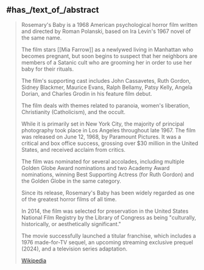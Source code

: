 
## #has_/text_of_/abstract 

> Rosemary's Baby is a 1968 American psychological horror film 
> written and directed by Roman Polanski, 
> based on Ira Levin's 1967 novel of the same name. 
> 
> The film stars [[Mia Farrow]] as a newlywed living in Manhattan who becomes pregnant, 
> but soon begins to suspect that her neighbors are members of a Satanic cult 
> who are grooming her in order to use her baby for their rituals. 
> 
> The film's supporting cast includes John Cassavetes, Ruth Gordon, 
> Sidney Blackmer, Maurice Evans, Ralph Bellamy, Patsy Kelly, 
> Angela Dorian, and Charles Grodin in his feature film debut.
>
> The film deals with themes related to paranoia, women's liberation, 
> Christianity (Catholicism), and the occult. 
> 
> While it is primarily set in New York City, 
> the majority of principal photography took place in Los Angeles throughout late 1967. 
> The film was released on June 12, 1968, by Paramount Pictures. 
> It was a critical and box office success, grossing over $30 million in the United States, 
> and received acclaim from critics. 
> 
> The film was nominated for several accolades, 
> including multiple Golden Globe Award nominations 
> and two Academy Award nominations, 
> winning Best Supporting Actress (for Ruth Gordon) 
> and the Golden Globe in the same category. 
> 
> Since its release, Rosemary's Baby has been widely regarded as 
> one of the greatest horror films of all time. 
> 
> In 2014, the film was selected for preservation in the 
> United States National Film Registry by the Library of Congress 
> as being "culturally, historically, or aesthetically significant."
>
> The movie successfully launched a titular franchise, 
> which includes a 1976 made-for-TV sequel, 
> an upcoming streaming exclusive prequel (2024), and a television series adaptation.
>
> [Wikipedia](https://en.wikipedia.org/wiki/Rosemary's%20Baby%20(film))




